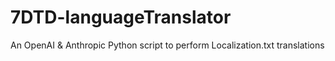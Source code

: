 # 7DTD-languageTranslator
An OpenAI &amp; Anthropic Python script to perform Localization.txt translations
